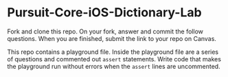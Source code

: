 # Pursuit-Core-iOS-Dictionary-Lab

Fork and clone this repo. On your fork, answer and commit the follow questions. When you are finished, submit the link to your repo on Canvas.


This repo contains a playground file.  Inside the playground file are a series of questions and commented out `assert` statements.  Write code that makes the playground run without errors when the `assert` lines are uncommented.
